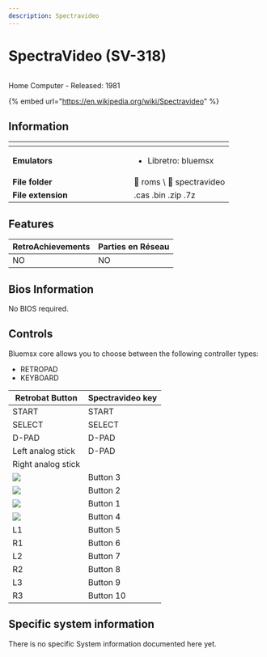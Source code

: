 ```yaml
---
description: Spectravideo
---
```


# SpectraVideo (SV-318)

<div align="left">

<figure><picture><source srcset="https://raw.githubusercontent.com/fabricecaruso/es-theme-carbon/91d85c7849cc550b0cac4e75cb8e0923d3b61b5e/art/logos/spectravideo-w.svg" media="(prefers-color-scheme: dark)"><img src="https://i.imgur.com/v1P1Ezx.png" alt=""></picture><figcaption></figcaption></figure>

</div>

Home Computer - Released: 1981

{% embed url="https://en.wikipedia.org/wiki/Spectravideo" %}

## Information

<table data-header-hidden><thead><tr><th width="224"></th><th></th></tr></thead><tbody><tr><td><strong>Emulators</strong></td><td><ul><li>Libretro: bluemsx</li></ul></td></tr><tr><td><strong>File folder</strong></td><td><span data-gb-custom-inline data-tag="emoji" data-code="1f4c2">📂</span> roms \ <span data-gb-custom-inline data-tag="emoji" data-code="1f4c2">📂</span> spectravideo</td></tr><tr><td><strong>File extension</strong></td><td>.cas .bin .zip .7z</td></tr></tbody></table>

## Features

| RetroAchievements | Parties en Réseau |
| ----------------- | ----------------- |
| NO                | NO                |

## Bios Information

No BIOS required.

## Controls

Bluemsx core allows you to choose between the following controller types:

* RETROPAD
* KEYBOARD

| Retrobat Button                                | Spectravideo key |
| ---------------------------------------------- | ---------------- |
| START                                          | START            |
| SELECT                                         | SELECT           |
| D-PAD                                          | D-PAD            |
| Left analog stick                              | D-PAD            |
| Right analog stick                             |                  |
| ![](<../../../.gitbook/assets/image (43).png>) | Button 3         |
| ![](<../../../.gitbook/assets/image (25).png>) | Button 2         |
| ![](<../../../.gitbook/assets/image (11).png>) | Button 1         |
| ![](<../../../.gitbook/assets/image (45).png>) | Button 4         |
| L1                                             | Button 5         |
| R1                                             | Button 6         |
| L2                                             | Button 7         |
| R2                                             | Button 8         |
| L3                                             | Button 9         |
| R3                                             | Button 10        |

## Specific system information

There is no specific System information documented here yet.
